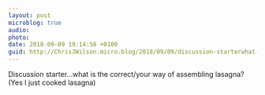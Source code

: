 ```yaml
---
layout: post
microblog: true
audio: 
photo: 
date: 2018-09-09 19:14:58 +0100
guid: http://ChrisJWilson.micro.blog/2018/09/09/discussion-starterwhat-is.html
---
```

Discussion starter...what is the correct/your way of assembling lasagna? (Yes I just cooked lasagna) 
